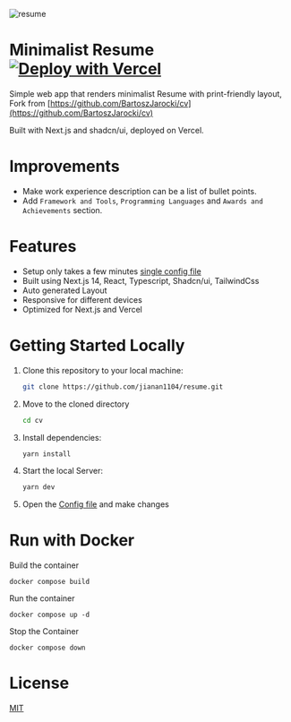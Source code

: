 ![resume](https://i.imgur.com/2VlQrLB.png)

# Minimalist Resume [![Deploy with Vercel](https://vercel.com/button)](https://vercel.com/new/clone?repository-url=https%3A%2F%2Fgithub.com%2Fjianan1104%2Fresume)

Simple web app that renders minimalist Resume with print-friendly layout, Fork from [https://github.com/BartoszJarocki/cv](https://github.com/BartoszJarocki/cv)

Built with Next.js and shadcn/ui, deployed on Vercel.

# Improvements
- Make work experience description can be a list of bullet points.
- Add `Framework and Tools`, `Programming Languages` and `Awards and Achievements` section.

# Features

- Setup only takes a few minutes [single config file](./src/data/resume-data.tsx)
- Built using Next.js 14, React, Typescript, Shadcn/ui, TailwindCss
- Auto generated Layout
- Responsive for different devices
- Optimized for Next.js and Vercel

# Getting Started Locally

1. Clone this repository to your local machine:

   ```bash
   git clone https://github.com/jianan1104/resume.git
   ```

2. Move to the cloned directory

   ```bash
   cd cv
   ```

3. Install dependencies:

   ```bash
   yarn install
   ```

4. Start the local Server:

   ```bash
   yarn dev
   ```

5. Open the [Config file](./src/data/resume-data.tsx) and make changes

# Run with Docker

Build the container

```
docker compose build
```

Run the container

```
docker compose up -d
```

Stop the Container

```
docker compose down 
```

# License

[MIT](https://choosealicense.com/licenses/mit/)
